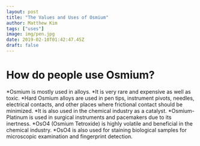 ```yaml
---
layout: post
title: "The Values and Uses of Osmium"
author: Matthew Kim
tags: ["uses"]
image: img/pen.jpg
date: 2019-02-10T01:42:47.45Z
draft: false
---
```


# How do people use Osmium?

*Osmium is mostly used in alloys.
  *It is very rare and expensive as well as toxic. 
*Hard Osmium alloys are used in pen tips, instrument pivots, needles, electrical contacts, and other places where frictional contact should be minimized.
*It is also used in the chemical industry as a catalyst.
*Osmium-Platinum is used in surgical instruments and pacemakers due to its inertness.
*OsO4 (Osmium Tetroxide) is highly volatile and beneficial in the chemical industry.
  *OsO4 is also used for staining biological samples for microscopic examination and fingerprint detection.
